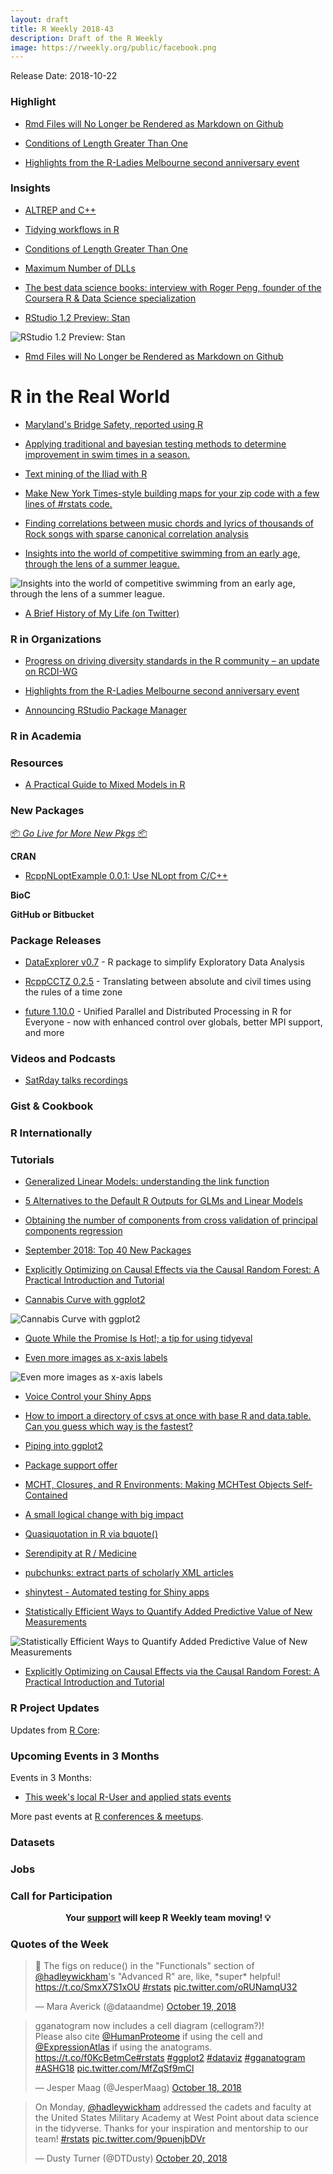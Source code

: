 ```yaml
---
layout: draft
title: R Weekly 2018-43
description: Draft of the R Weekly
image: https://rweekly.org/public/facebook.png
---
```


Release Date: 2018-10-22

###  Highlight

+ [Rmd Files will No Longer be Rendered as Markdown on Github](https://yihui.name/en/2018/10/rmd-github/)

+ [Conditions of Length Greater Than One](https://developer.r-project.org/Blog/public/2018/10/12/conditions-of-length-greater-than-one/)

+ [Highlights from the R-Ladies Melbourne second anniversary event](https://rladies-melbourne-tips.netlify.com/)


### Insights

+ [ALTREP and C++](https://purrple.cat/blog/2018/10/14/altrep-and-cpp/)

+ [Tidying workflows in R](https://sinarueeger.github.io/2018/10/09/workflow/)

+ [Conditions of Length Greater Than One](https://developer.r-project.org/Blog/public/2018/10/12/conditions-of-length-greater-than-one/)

+ [Maximum Number of DLLs](https://developer.r-project.org/Blog/public/2018/03/23/maximum-number-of-dlls/index.html)


+ [The best data science books: interview with Roger Peng, founder of the Coursera R & Data Science specialization](https://fivebooks.com/best-books/data-science-roger-peng/)

+ [RStudio 1.2 Preview: Stan](https://blog.rstudio.com/2018/10/16/rstudio-1-2-preview-stan/)

![RStudio 1.2 Preview: Stan](https://raw.githubusercontent.com/rweekly/image/master/2018/stan-rstudio.png)

+ [Rmd Files will No Longer be Rendered as Markdown on Github](https://yihui.name/en/2018/10/rmd-github/)

# R in the Real World

+ [Maryland's Bridge Safety, reported using R](https://blog.revolutionanalytics.com/2018/10/bridge-safety-in-r.html)

+ [Applying traditional and bayesian testing methods to determine improvement in swim times in a season.](https://www.nitingupta.com/posts/how-much-do-swimmers-improve-in-a-season/)

+ [Text mining of the Iliad with R](https://rafaelmenmell.netlify.com/2018/10/16/text-mining-in-r-a-different-approach-to-the-iliad/)


+ [Make New York Times-style building maps for your zip code with a few lines of #rstats code.](https://twitter.com/EvanTachovsky/status/1051849101120348162)


+ [Finding correlations between music chords and lyrics of thousands of Rock songs with sparse canonical correlation analysis](http://giorasimchoni.com/2018/10/11/2018-10-06-a-million-bright-ambassadors-of-morning/)

+ [Insights into the world of competitive swimming from an early age, through the lens of a summer league.](https://www.nitingupta.com/posts/a-deep-dive-in-analyzing-swimming-data/)

![Insights into the world of competitive swimming from an early age, through the lens of a summer league.](https://raw.githubusercontent.com/rweekly/image/master/2018/mean_swim_times_usa_swimming-1.png)

+ [A Brief History of My Life (on Twitter)](http://daranzolin.github.io/2018-10-14-twitter-life/)

###  R in Organizations

+ [Progress on driving diversity standards in the R community – an update on RCDI-WG](https://www.r-consortium.org/blog/2018/10/16/progress-on-driving-diversity-standards-in-the-r-community-an-update-on-rcdi-wg)

+ [Highlights from the R-Ladies Melbourne second anniversary event](https://rladies-melbourne-tips.netlify.com/)

+ [Announcing RStudio Package Manager ](https://blog.rstudio.com/2018/10/17/announcing-rstudio-package-manager/)

###  R in Academia



###  Resources


+ [A Practical Guide to Mixed Models in R](http://www.juliapilowsky.com/2018/10/19/a-practical-guide-to-mixed-models-in-r/)

###  New Packages

<p class="added-hostname"><a href="https://rweekly.org/live" target="_blank" class="externalLink">📦 <i>Go Live for More New Pkgs</i> 📦</a></p>

**CRAN**

+ [RcppNLoptExample 0.0.1: Use NLopt from C/C++](http://dirk.eddelbuettel.com/blog/2018/10/13#rcppnloptexample_0.0.1)

**BioC**


**GitHub or Bitbucket**




### Package Releases

+ [DataExplorer v0.7](http://boxuancui.github.io/DataExplorer) - R package to simplify Exploratory Data Analysis

+ [RcppCCTZ 0.2.5](http://dirk.eddelbuettel.com/blog/2018/10/14#rcppcctz_0.2.5) - Translating between absolute and civil times using the rules of a time zone

+ [future 1.10.0](https://cran.r-project.org/package=future) - Unified Parallel and Distributed Processing in R for Everyone - now with enhanced control over globals, better MPI support, and more

###  Videos and Podcasts

+ [SatRday talks recordings](https://longhowlam.wordpress.com/2018/10/17/satrday-talks-recordings/)

### Gist & Cookbook




### R Internationally




###  Tutorials

+ [Generalized Linear Models: understanding the link function](http://www.seascapemodels.org/rstats/2018/10/16/understanding-the-glm-link.html)

+ [5 Alternatives to the Default R Outputs for GLMs and Linear Models](https://www.displayr.com/5-alternatives-to-the-default-r-outputs-for-glms-and-linear-models/?utm_medium=Feed&utm_source=Syndication)

+ [Obtaining the number of components from cross validation of principal components regression](https://statisticaloddsandends.wordpress.com/2018/10/15/obtaining-the-number-of-components-from-cross-validation-of-principal-components-regression/)

+ [September 2018: Top 40 New Packages](https://rviews.rstudio.com/2018/10/08/september-2018-top-40-new-packages/)

+ [Explicitly Optimizing on Causal Effects via the Causal Random Forest: A Practical Introduction and Tutorial](https://www.markhw.com/blog/causalforestintro)

+ [Cannabis Curve with ggplot2](https://chichacha.netlify.com/2018/10/17/cannibus-curve-with-ggplot2/)

![Cannabis Curve with ggplot2](https://raw.githubusercontent.com/rweekly/image/master/2018/polar_to_cartesian-1.png)

+ [Quote While the Promise Is Hot!; a tip for using tidyeval](https://yutani.rbind.io/post/quote-while-the-promise-is-hot/)


+ [Even more images as x-axis labels](https://jcarroll.com.au/2018/10/16/even-more-images-as-x-axis-labels/)

![Even more images as x-axis labels](https://raw.githubusercontent.com/rweekly/image/master/2018/annotation-1021.png)

+ [Voice Control your Shiny Apps](https://www.jumpingrivers.com/blog/voice-control-your-shiny-apps/)


+ [How to import a directory of csvs at once with base R and data.table. Can you guess which way is the fastest?](https://jozefhajnala.gitlab.io/r/r005-import-csvs/)

+ [Piping into ggplot2](http://www.win-vector.com/blog/2018/10/piping-into-ggplot2/)

+ [Package support offer](https://itsalocke.com/blog/package-support-offer/)

+ [MCHT, Closures, and R Environments: Making MCHTest Objects Self-Contained](https://ntguardian.wordpress.com/2018/10/15/mcht-closures-r-environments-making-mchtest-objects-self-contained/)

+ [A small logical change with big impact](http://blog.revolutionanalytics.com/2018/10/a-small-logical-change-with-big-impact.html)


+ [Quasiquotation in R via bquote()](http://www.win-vector.com/blog/2018/10/quasiquotation-in-r-via-bquote/)

+ [Serendipity at R / Medicine](https://rviews.rstudio.com/2018/10/16/serendipity-at-r-medicine/)

+ [pubchunks: extract parts of scholarly XML articles](https://ropensci.org/technotes/2018/10/16/pubchunks/)

+ [shinytest - Automated testing for Shiny apps](https://blog.rstudio.com/2018/10/18/shinytest-automated-testing-for-shiny-apps/)


+ [Statistically Efficient Ways to Quantify Added Predictive Value of New Measurements](http://fharrell.com/post/addvalue/)

![Statistically Efficient Ways to Quantify Added Predictive Value of New Measurements](https://raw.githubusercontent.com/rweekly/image/master/2018/vsage-1.png)

+ [Explicitly Optimizing on Causal Effects via the Causal Random Forest: A Practical Introduction and Tutorial](https://www.markhw.com/blog/causalforestintro)


<!--<div class="post-more-begi
n"></div><div class="post-more-end"></div>-->

###  R Project Updates

Updates from [R Core](http://developer.r-project.org/blosxom.cgi/R-devel/NEWS):


###  Upcoming Events in 3 Months

Events in 3 Months:

+ [This week's local R-User and applied stats events](https://community.rstudio.com/c/irl)

More past events at [R conferences & meetups](https://conf.rweekly.org).

### Datasets




### Jobs




###  Call for Participation



<p class="hide-support added-hostname support-rweekly" style="text-align: center;font-weight: bold;">Your <a class="non-visited externalLink" href="https://www.patreon.com/rweekly" onclick="pas(this)">support</a> will keep R Weekly team moving! 💡</p>

###  Quotes of the Week

<blockquote class="twitter-tweet" data-lang="en"><p lang="en" dir="ltr">🙌 The figs on reduce() in the &quot;Functionals&quot; section of <a href="https://twitter.com/hadleywickham?ref_src=twsrc%5Etfw">@hadleywickham</a>&#39;s &quot;Advanced R&quot; are, like, *super* helpful!  <a href="https://t.co/SmxX7S1xOU">https://t.co/SmxX7S1xOU</a> <a href="https://twitter.com/hashtag/rstats?src=hash&amp;ref_src=twsrc%5Etfw">#rstats</a> <a href="https://t.co/oRUNamqU32">pic.twitter.com/oRUNamqU32</a></p>&mdash; Mara Averick (@dataandme) <a href="https://twitter.com/dataandme/status/1053330453086826496?ref_src=twsrc%5Etfw">October 19, 2018</a></blockquote>

<blockquote class="twitter-tweet" data-lang="en"><p lang="en" dir="ltr">gganatogram now includes a cell diagram (cellogram?)! <br>Please also cite <a href="https://twitter.com/HumanProteome?ref_src=twsrc%5Etfw">@HumanProteome</a> if using the cell and <a href="https://twitter.com/ExpressionAtlas?ref_src=twsrc%5Etfw">@ExpressionAtlas</a> if using the anatograms. <a href="https://t.co/f0KcBetmCe">https://t.co/f0KcBetmCe</a><a href="https://twitter.com/hashtag/rstats?src=hash&amp;ref_src=twsrc%5Etfw">#rstats</a> <a href="https://twitter.com/hashtag/ggplot2?src=hash&amp;ref_src=twsrc%5Etfw">#ggplot2</a> <a href="https://twitter.com/hashtag/dataviz?src=hash&amp;ref_src=twsrc%5Etfw">#dataviz</a> <a href="https://twitter.com/hashtag/gganatogram?src=hash&amp;ref_src=twsrc%5Etfw">#gganatogram</a> <a href="https://twitter.com/hashtag/ASHG18?src=hash&amp;ref_src=twsrc%5Etfw">#ASHG18</a> <a href="https://t.co/MfZqSf9mCl">pic.twitter.com/MfZqSf9mCl</a></p>&mdash; Jesper Maag (@JesperMaag) <a href="https://twitter.com/JesperMaag/status/1052971462959747075?ref_src=twsrc%5Etfw">October 18, 2018</a></blockquote>

<blockquote class="twitter-tweet" data-lang="en"><p lang="en" dir="ltr">On Monday, <a href="https://twitter.com/hadleywickham?ref_src=twsrc%5Etfw">@hadleywickham</a> addressed the cadets and faculty at the United States Military Academy at West Point about data science in the tidyverse.  Thanks for your inspiration and mentorship to our team! <a href="https://twitter.com/hashtag/rstats?src=hash&amp;ref_src=twsrc%5Etfw">#rstats</a> <a href="https://t.co/9puenjbDVr">pic.twitter.com/9puenjbDVr</a></p>&mdash; Dusty Turner (@DTDusty) <a href="https://twitter.com/DTDusty/status/1053473281230147584?ref_src=twsrc%5Etfw">October 20, 2018</a></blockquote>

